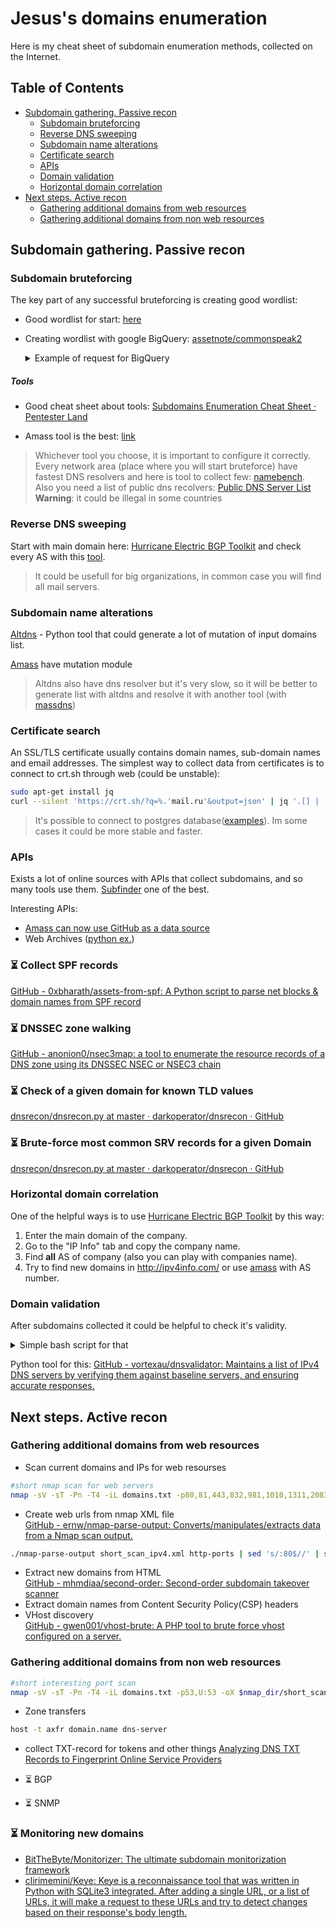 # Jesus's domains enumeration
Here is my cheat sheet of subdomain enumeration methods, collected on the Internet.

## Table of Contents
* [Subdomain gathering. Passive recon](#subdomain-gathering-passive-recon)  
  * [Subdomain bruteforcing](#subdomain-bruteforcing)
  * [Reverse DNS sweeping](#reverse-dns-sweeping)
  * [Subdomain name alterations](#subdomain-name-alterations)
  * [Certificate search](#certificate-search)
  * [APIs](#apis)
  * [Domain validation](#domain-validation)
  * [Horizontal domain correlation](#horizontal-domain-correlation)
* [Next steps. Active recon](#next-steps-active-recon)
  * [Gathering additional domains from web resources](#gathering-additional-domains-from-web-resources)
  * [Gathering additional domains from non web resources](#gathering-additional-domains-from-non-web-resources)

## Subdomain gathering. Passive recon

### Subdomain bruteforcing
The key part of any successful bruteforcing is creating good wordlist:
- Good wordlist for start: [here](https://gist.github.com/jhaddix/f64c97d0863a78454e44c2f7119c2a6a)
- Creating wordlist with google BigQuery: [assetnote/commonspeak2](https://github.com/assetnote/commonspeak2-wordlists)
	<details>
	<summary>Example of request for BigQuery</summary>

	```sql
	SELECT DISTINCT s, COUNT(s) c
	FROM (
	  SELECT SPLIT(REGEXP_REPLACE(REGEXP_REPLACE(url, r'https?:\/\/([-a-zA-Z0-9@:%._\+~#=]{0,256}\.)([-a-zA-Z0-9@:%._\+~#=]{1,256}){1}\.([a-zA-Z]{1,6})', '\\1'), r'https?:\/\/.*', ''), '.') subd
	  FROM (
	    SELECT DISTINCT url
	    FROM `bigquery-public-data.github_repos.contents` 
	    CROSS JOIN UNNEST(REGEXP_EXTRACT_ALL(LOWER(content), r'https?:\/\/[-a-zA-Z0-9@:%._\+~#=]{1,256}\.[a-zA-Z]{1,6}')) AS url
	)
	)
	CROSS JOIN UNNEST(subd) as s
	WHERE s != '' and s not like '%@%'
	GROUP BY s
	ORDER BY c DESC
	```

	</details>

##### Tools
- Good cheat sheet about tools: [Subdomains Enumeration Cheat Sheet · Pentester Land](https://pentester.land/cheatsheets/2018/11/14/subdomains-enumeration-cheatsheet.html)

- Amass tool is the best: [link](https://github.com/OWASP/Amass)

 > Whichever tool you choose, it is important to configure it correctly. Every network area (place where you will start bruteforce) have fastest DNS resolvers and here is tool to collect few: [namebench](https://code.google.com/archive/p/namebench/).  
> Also you need a list of public dns recolvers: [Public DNS Server List](https://public-dns.info/)  
> **Warning**: it could be illegal in some countries

### Reverse DNS sweeping  
Start with main domain here: [Hurricane Electric BGP Toolkit](https://bgp.he.net/) and check every AS with this [tool](https://github.com/jnyryan/reverse-dns-sweep).

> It could be usefull for big organizations, in common case you will find all mail servers.

### Subdomain name alterations
[Altdns](https://github.com/infosec-au/altdns) - Python tool that could generate a lot of mutation of input domains list. 

[Amass](https://github.com/OWASP/Amass/blob/master/doc/user_guide.md) have mutation module

>Altdns also have dns resolver but it's very slow, so it will be better to generate list with altdns and resolve it with another tool (with [massdns](https://github.com/blechschmidt/massdns))

### Certificate search
An SSL/TLS certificate usually contains domain names, sub-domain names and email addresses. The simplest way to collect data from certificates is to connect to crt.sh through web (could be unstable):
```bash
sudo apt-get install jq
curl --silent 'https://crt.sh/?q=%.'mail.ru'&output=json' | jq '.[] | .name_value' | sed 's/\"//g' | sed 's/\*\.//g' | sort -u > domains_crt_sh.txt
```
> It's possible to connect to postgres database([examples](https://github.com/appsecco/the-art-of-subdomain-enumeration/blob/master/crtsh_enum_psql.sh)). Im some cases it could be more stable and faster.

### APIs
Exists a lot of online sources with APIs that collect subdomains, and so many tools use them. [Subfinder](https://github.com/projectdiscovery/subfinder) one of the best.

Interesting APIs:
- [Amass can now use GitHub as a data source](https://github.com/OWASP/Amass/commit/8a0c0b3166eac2e33e70ed4c1e6bebdec5747fc5)
- Web Archives ([python ex.](https://gist.github.com/mhmdiaa/adf6bff70142e5091792841d4b372050))

### :hourglass_flowing_sand: Collect SPF records

[GitHub - 0xbharath/assets-from-spf: A Python script to parse net blocks & domain names from SPF record](https://github.com/0xbharath/assets-from-spf)

### :hourglass_flowing_sand: DNSSEC zone walking
[GitHub - anonion0/nsec3map: a tool to enumerate the resource records of a DNS zone using its DNSSEC NSEC or NSEC3 chain](https://github.com/anonion0/nsec3map)

### :hourglass_flowing_sand: Check of a given domain for known TLD values
[dnsrecon/dnsrecon.py at master · darkoperator/dnsrecon · GitHub](https://github.com/darkoperator/dnsrecon/blob/master/dnsrecon.py)

### :hourglass_flowing_sand: Brute-force most common SRV records for a given Domain
[dnsrecon/dnsrecon.py at master · darkoperator/dnsrecon · GitHub](https://github.com/darkoperator/dnsrecon/blob/master/dnsrecon.py)

### Horizontal domain correlation
One of the helpful ways is to use [Hurricane Electric BGP Toolkit](https://bgp.he.net/) by this way:
1. Enter the main domain of the company.
2. Go to the "IP Info" tab and copy the company name.
3. Find **all** AS of company (also you can play with companies name).
4. Try to find new domains in http://ipv4info.com/ or use [amass](https://github.com/OWASP/Amass/blob/master/doc/user_guide.md) with AS number.


### Domain validation
After subdomains collected it could be helpful to check it's validity. 
<details>
<summary>Simple bash script for that</summary>

```bash

#!/bin/bash
#Finding valid domain (that have valid A record). After that domains without A record will be rechecked$
input_domain_list=input_domains.txt
validated_domains_list=domains_valid.txt
sort --ignore-case -u -o $input_domain_list $input_domain_list

tput setaf 4; echo "domains validation (DNS requests)"
for line in $(cat $input_domain_list)
    do
        if [[ $(dig $line +short +time=5 +tries=1 @8.8.8.8 | wc -c) -eq 0 ]]
        then
            echo $line >> $workdir/unvalidated_domains.txt
        else
            echo $line >> $validated_domains_list
        fi
    done

```
</details>

Python tool for this: [GitHub - vortexau/dnsvalidator: Maintains a list of IPv4 DNS servers by verifying them against baseline servers, and ensuring accurate responses.](https://github.com/vortexau/dnsvalidator)

## Next steps. Active recon

### Gathering additional domains from web resources
- Scan current domains and IPs for web resourses
```bash
#short nmap scan for web servers
nmap -sV -sT -Pn -T4 -iL domains.txt -p80,81,443,832,981,1010,1311,2083,2087,2095,2096,4712,7000-7010,7080,7443,7474,8000-8014,8040-8091,8172,8118,8123,8172,8181,8222,8243,8280,8281,8333,8443,8500,8770-8780,8834,8880,8888,8983,9000,9043,9060,9080,9090,9091,9200,9800,9981,9999,9443,12443 -oX short_web_scan_domains.xml
```
- Create web urls from nmap XML file  
[GitHub - ernw/nmap-parse-output: Converts/manipulates/extracts data from a Nmap scan output.](https://github.com/ernw/nmap-parse-output)  
```bash
./nmap-parse-output short_scan_ipv4.xml http-ports | sed 's/:80$//' | sed 's/:443$//' | sed 's/$/\//' | sort -u  >> $nmap_dir/domains_urls.txt
```
- Extract new domains from HTML  
[GitHub - mhmdiaa/second-order: Second-order subdomain takeover scanner](https://github.com/mhmdiaa/second-order)
- Extract domain names from Content Security Policy(CSP) headers
- VHost discovery  
[GitHub - gwen001/vhost-brute: A PHP tool to brute force vhost configured on a server.](https://github.com/gwen001/vhost-brute)

### Gathering additional domains from non web resources
```bash
#short interesting port scan
nmap -sV -sT -Pn -T4 -iL domains.txt -p53,U:53 -oX $nmap_dir/short_scan_ipv4.xml
```
- Zone transfers
```bash
host -t axfr domain.name dns-server
```
- collect TXT-record for tokens and other things
[Analyzing DNS TXT Records to Fingerprint Online Service Providers](https://blog.netspi.com/analyzing-dns-txt-records-to-fingerprint-service-providers/)

- :hourglass_flowing_sand: BGP
- :hourglass_flowing_sand: SNMP

### :hourglass_flowing_sand: Monitoring new domains  
* [BitTheByte/Monitorizer: The ultimate subdomain monitorization framework](https://github.com/BitTheByte/Monitorizer)  
* [clirimemini/Keye: Keye is a reconnaissance tool that was written in Python with SQLite3 integrated. After adding a single URL, or a list of URLs, it will make a request to these URLs and try to detect changes based on their response's body length.](https://github.com/clirimemini/Keye)
